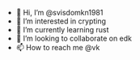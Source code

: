 - 👋 Hi, I’m @svisdomkn1981
- 👀 I’m interested in  crypting
- 🌱 I’m currently learning rust
- 💞️ I’m looking to collaborate on edk
- 📫 How to reach me @vk

<!---
svisdomkn1981/svisdomkn1981 is a ✨ special ✨ repository because its `README.md` (this file) appears on your GitHub profile.
You can click the Preview link to take a look at your changes.
--->
